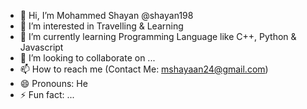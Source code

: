 - 👋 Hi, I’m Mohammed Shayan @shayan198
- 👀 I’m interested in Travelling & Learning
- 🌱 I’m currently learning Programming Language like C++, Python & Javascript
- 💞️ I’m looking to collaborate on ...
- 📫 How to reach me (Contact Me: mshayaan24@gmail.com)
- 😄 Pronouns: He
- ⚡ Fun fact: ...

<!---
shayan198/shayan198 is a ✨ special ✨ repository because its `README.md` (this file) appears on your GitHub profile.
You can click the Preview link to take a look at your changes.
--->
